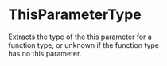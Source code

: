 # ThisParameterType<Type>  

Extracts the type of the this parameter for a  
function type, or unknown if the function type  
has no this parameter.  
